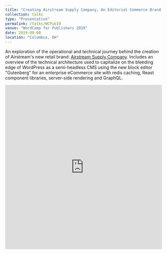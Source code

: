 ```yaml
---
title: "Creating Airstream Supply Company, An Editorial Commerce Brand, With Gutenberg and React"
collection: talks
type: "Presentation"
permalink: /talks/WCPub19
venue: "WordCamp for Publishers 2019"
date: 2019-08-08
location: "Columbus, OH"
---
```


An exploration of the operational and technical journey behind the creation of Airstream's new retail brand: <a href="https://airstreamsupplycompany.com/" title="Since 1931 Airstream has traveled around the world. Along the way we've learned a lot, and Airstream Supply Company is our way of sharing it all with you.">Airstream Supply Company</a>. Includes an overview of the technical architecture used to capitalize on the bleeding edge of WordPress as a semi-headless CMS using the new block editor "Gutenberg" for an enterprise eCommerce site with redis caching, Reast component libraries, server-side rendering and GraphQL.

<div style="position:relative;"><iframe style="width: 100%;" height='530' src='https://video.wordpress.com/embed/iT27fX3s?hd=1&amp;autoPlay=0&amp;permalink=0&amp;loop=0' frameborder='0' allowfullscreen></iframe></div><script src='https://v0.wordpress.com/js/next/videopress-iframe.js?m=1435166243'></script>